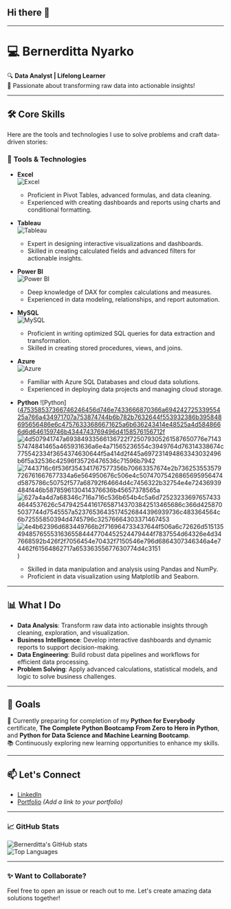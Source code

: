 ## Hi there 👋

---

# 💻 Bernerditta Nyarko  
🔍 **Data Analyst | Lifelong Learner**  
🌟 Passionate about transforming raw data into actionable insights!  

---

## 🛠️ Core Skills  
Here are the tools and technologies I use to solve problems and craft data-driven stories:  

### 🧰 **Tools & Technologies**
- **Excel**  
  ![Excel]()  
  - Proficient in Pivot Tables, advanced formulas, and data cleaning.  
  - Experienced with creating dashboards and reports using charts and conditional formatting.  

- **Tableau**  
  ![Tableau]()  
  - Expert in designing interactive visualizations and dashboards.  
  - Skilled in creating calculated fields and advanced filters for actionable insights.  

- **Power BI**  
  ![Power BI]()  
  - Deep knowledge of DAX for complex calculations and measures.  
  - Experienced in data modeling, relationships, and report automation.  

- **MySQL**  
  ![MySQL]()  
  - Proficient in writing optimized SQL queries for data extraction and transformation.  
  - Skilled in creating stored procedures, views, and joins.  

- **Azure**  
  ![Azure]()  
  - Familiar with Azure SQL Databases and cloud data solutions.  
  - Experienced in deploying data projects and managing cloud storage.  

- **Python**
  ![Python]([475358537366746246456d746e7433666870366a69424272533955425a766a434971707a753874744b6b782b7632644f553932386b395848695656486e6c47576333686671625a6b636243414e48525a4d5848666d6d646159746b4344743769496d4158576156712f](https://github.com/user-attachments/assets/415456cd-a71c-455a-a7ce-4684efb7258a)
![4d507941747a69384933566136722f725079305261587650776e714357474841465a465931636a6e4a71565236554c3949764d76314338674c775542334f3654374630644f5a414d2f445a697231494863343032496b6f5a32536c42596f35726476536c71596b7942](https://github.com/user-attachments/assets/1cb763fa-7df2-4469-a1cf-d81c55021fe4)
![7443716c6f536f354341767577356b70663357674e2b736253553579726761667677334a6e564950676c506e4c50747075426865695956474d5875786c50752f577a68792f64664d4c7456322b32754e4e72436939484f446b5878596130414376636b45657378565a](https://github.com/user-attachments/assets/f266ccf8-b1d3-4dcd-935e-0cc9aa9977e1)
![627a4a4d7a68346c716a716c536b654b4c5a6d725232336976574334644537626c54794254416176587143703842513465686c366d4258705037744d7545557a52376536435174526844396939736c483364564c6b72555850394d4745796c32576664303371467453](https://github.com/user-attachments/assets/7ca378a4-ea00-46df-839c-30185c78824b)
![4e4b62396d683449766b2f716964733437644f506a6c72626d5151354948576555316365584447704452524479444f7837554d64326e4d347668592b426f2f7056454e70432f7150546e796d6864307346346a4e74462f61564862717a65336355677630774d4c3151](https://github.com/user-attachments/assets/4b23c93e-50ac-4cfa-908e-568edc28bd8d)
)  
  - Skilled in data manipulation and analysis using Pandas and NumPy.  
  - Proficient in data visualization using Matplotlib and Seaborn.  

---

## 📊 What I Do  
- **Data Analysis**: Transform raw data into actionable insights through cleaning, exploration, and visualization.  
- **Business Intelligence**: Develop interactive dashboards and dynamic reports to support decision-making.  
- **Data Engineering**: Build robust data pipelines and workflows for efficient data processing.  
- **Problem Solving**: Apply advanced calculations, statistical models, and logic to solve business challenges.  

---

## 🌟 Goals  
🚀 Currently preparing for completion of my **Python for Everybody** certificate, **The Complete Python Bootcamp From Zero to Hero in Python**, and **Python for Data Science and Machine Learning Bootcamp**.  
📚 Continuously exploring new learning opportunities to enhance my skills.

---

## 📫 Let's Connect  
- [LinkedIn](https://www.linkedin.com/in/bernerditta-nyarko/)  
- [Portfolio](#) _(Add a link to your portfolio)_  

---

### 📈 GitHub Stats  
![Bernerditta's GitHub stats](https://github-readme-stats.vercel.app/api?username=bernerditta-nyarko&show_icons=true&theme=radical)  
![Top Languages](https://github-readme-stats.vercel.app/api/top-langs/?username=bernerditta-nyarko&layout=compact&theme=radical)  

---

### ✨ Want to Collaborate?  
Feel free to open an issue or reach out to me. Let's create amazing data solutions together!



